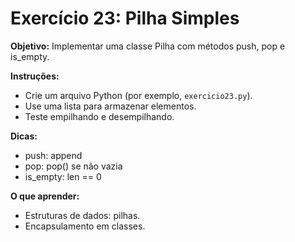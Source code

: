 # Exercício 23: Pilha Simples

**Objetivo:** Implementar uma classe Pilha com métodos push, pop e is_empty.

**Instruções:**
- Crie um arquivo Python (por exemplo, `exercicio23.py`).
- Use uma lista para armazenar elementos.
- Teste empilhando e desempilhando.

**Dicas:**
- push: append
- pop: pop() se não vazia
- is_empty: len == 0

**O que aprender:**
- Estruturas de dados: pilhas.
- Encapsulamento em classes.